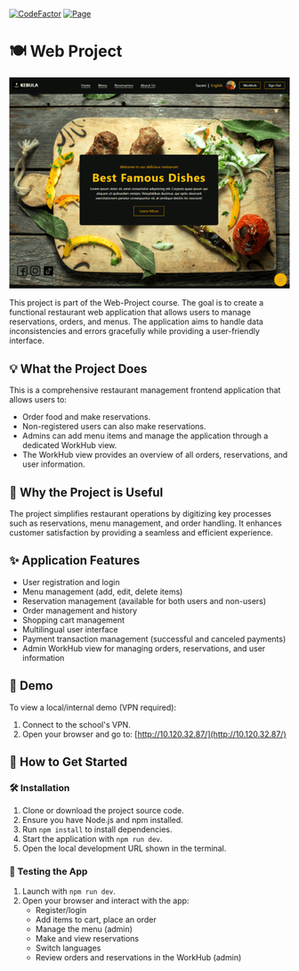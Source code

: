 [![CodeFactor](https://www.codefactor.io/repository/github/jarkkokarki/web-project-frontend/badge)](https://www.codefactor.io/repository/github/jarkkokarki/web-project-frontend)
[![Page](https://img.shields.io/badge/View-Page-blue)](https://jarkkokarki.github.io/Web-Project-Frontend/)

# 🍽️ Web Project

![alt text](images/homepage.png)

This project is part of the Web-Project course. The goal is to create a functional restaurant web application that allows users to manage reservations, orders, and menus. The application aims to handle data inconsistencies and errors gracefully while providing a user-friendly interface.

## 💡 What the Project Does

This is a comprehensive restaurant management frontend application that allows users to:

- Order food and make reservations.
- Non-registered users can also make reservations.
- Admins can add menu items and manage the application through a dedicated WorkHub view.
- The WorkHub view provides an overview of all orders, reservations, and user information.

## 🤔 Why the Project is Useful

The project simplifies restaurant operations by digitizing key processes such as reservations, menu management, and order handling. It enhances customer satisfaction by providing a seamless and efficient experience.

## ✨ Application Features

- User registration and login
- Menu management (add, edit, delete items)
- Reservation management (available for both users and non-users)
- Order management and history
- Shopping cart management
- Multilingual user interface
- Payment transaction management (successful and canceled payments)
- Admin WorkHub view for managing orders, reservations, and user information

## 🎥 Demo

To view a local/internal demo (VPN required):

1. Connect to the school's VPN.
2. Open your browser and go to:
   [http://10.120.32.87/](http://10.120.32.87/)

## 🚀 How to Get Started

### 🛠️ Installation

1. Clone or download the project source code.
2. Ensure you have Node.js and npm installed.
3. Run `npm install` to install dependencies.
4. Start the application with `npm run dev`.
5. Open the local development URL shown in the terminal.

### 🧪 Testing the App

1. Launch with `npm run dev`.
2. Open your browser and interact with the app:
   - Register/login
   - Add items to cart, place an order
   - Manage the menu (admin)
   - Make and view reservations
   - Switch languages
   - Review orders and reservations in the WorkHub (admin)

